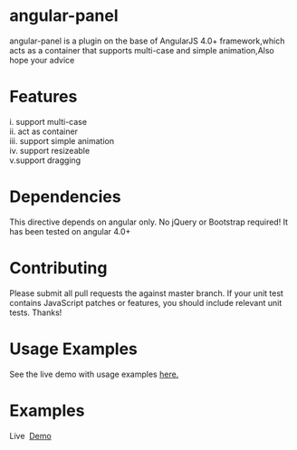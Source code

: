 # angular-panel
angular-panel is a plugin on the base of AngularJS 4.0+ framework,which acts as a container that supports multi-case and simple animation,Also hope your advice

# Features
i.  support multi-case<br/>
ii. act as container<br/>
iii. support simple animation<br/>
iv. support resizeable<br/>
v.support dragging<br/>

# Dependencies
This directive depends on angular only. No jQuery or Bootstrap required! It has been tested on angular 4.0+

# Contributing
Please submit all pull requests the against master branch. If your unit test contains JavaScript patches or features, you should include relevant unit tests. Thanks!

# Usage Examples
See the live demo with usage examples <a href = ''>here.</a>

# Examples
Live  <a href =''>Demo</a>
